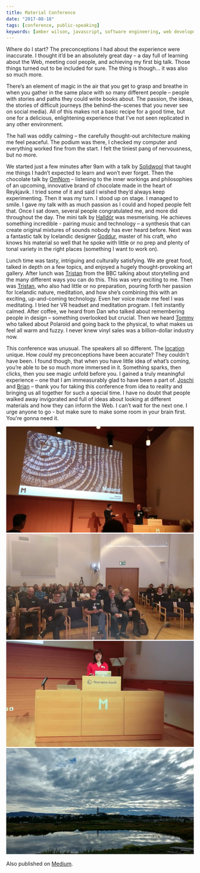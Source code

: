 ```yaml
---
title: Material Conference
date: "2017-08-18"
tags: [conference, public-speaking]
keywords: [amber wilson, javascript, software engineering, web development, coding]
---
```


Where do I start? The preconceptions I had about the experience were inaccurate. I thought it’d be an absolutely great day – a day full of learning about the Web, meeting cool people, and achieving my first big talk. Those things turned out to be included for sure. The thing is though... it was also so much more.

There’s an element of magic in the air that you get to grasp and breathe in when you gather in the same place with so many different people – people with stories and paths they could write books about. The passion, the ideas, the stories of difficult journeys (the behind-the-scenes that you never see on social media). All of this makes not a basic recipe for a good time, but one for a delicious, enlightening experience that I’ve not seen replicated in any other environment.

The hall was oddly calming – the carefully thought-out architecture making me feel peaceful. The podium was there, I checked my computer and everything worked fine from the start. I felt the tiniest pang of nervousness, but no more.

We started just a few minutes after 9am with a talk by [Solidwool](http://www.solidwool.com/) that taught me things I hadn’t expected to learn and won’t ever forget. Then the chocolate talk by [OmNom](https://www.omnomchocolate.com/) – listening to the inner workings and philosophies of an upcoming, innovative brand of chocolate made in the heart of Reykjavik. I tried some of it and said I wished they’d always keep experimenting. Then it was my turn. I stood up on stage. I managed to smile. I gave my talk with as much passion as I could and hoped people felt that. Once I sat down, several people congratulated me, and more did throughout the day. The mini talk by [Halldór](http://halldor.eldjarn.is/) was mesmerising. He achieves something incredible - pairing music and technology – a synthesis that can create original mixtures of sounds nobody has ever heard before. Next was a fantastic talk by Icelandic designer [Goddur](http://cargocollective.com/goddur), master of his craft, who knows his material so well that he spoke with little or no prep and plenty of tonal variety in the right places (something I want to work on).

Lunch time was tasty, intriguing and culturally satisfying. We ate great food, talked in depth on a few topics, and enjoyed a hugely thought-provoking art gallery. After lunch was [Tristan](http://www.bbc.co.uk/rd/people/tristan-ferne) from the BBC talking about storytelling and the many different ways you can do this. This was very exciting to me. Then was [Tristan](http://flow.is), who also had little or no preparation, pouring forth her passion for Icelandic nature, meditation, and how she’s combining this with an exciting, up-and-coming technology. Even her voice made me feel I was meditating. I tried her VR headset and meditation program. I felt instantly calmed. After coffee, we heard from Dan who talked about remembering people in design – something overlooked but crucial. Then we heard [Tommy](https://twitter.com/TommyStadlen) who talked about Polaroid and going back to the physical, to what makes us feel all warm and fuzzy. I never knew vinyl sales was a billion-dollar industry now.

This conference was unusual. The speakers all so different. The [location](http://nordichouse.is/en/) unique. How _could_ my preconceptions have been accurate? They couldn't have been. I found though, that when you have little idea of what’s coming, you’re able to be so much more immersed in it. Something sparks, then clicks, then you see magic unfold before you. I gained a truly meaningful experience – one that I am immeasurably glad to have been a part of. [Joschi](https://jkphl.is) and [Brian](http://suda.co.uk) – thank you for taking this conference from idea to reality and bringing us all together for such a special time. I have no doubt that people walked away invigorated and full of ideas about looking at different materials and how they can inform the Web. I can’t wait for the next one. I urge anyone to go - but make sure to make some room in your brain first. You're gonna need it.

![Conference stage](img/material2.jpg) 
![Conference audience](img/material4.jpg) 
![Me speaking on stage](img/material1.jpg) 
![Reykjavik](img/material3.jpg)

Also published on [Medium](https://medium.com/@ambrwlsn90/material-conference-6e9342f5eada).